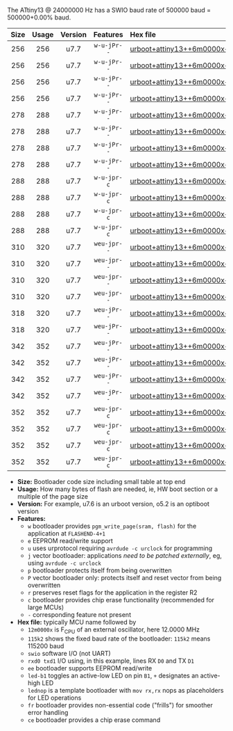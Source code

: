 The ATtiny13 @ 24000000 Hz has a SWIO baud rate of 500000 baud = 500000+0.00% baud.

|Size|Usage|Version|Features|Hex file|
|:-:|:-:|:-:|:-:|:--|
|256|256|u7.7|`w-u-jPr--`|[urboot+attiny13++6m0000x++125k0_swio_rxb0_txb1_led+b2.hex](https://raw.githubusercontent.com/stefanrueger/urboot.hex/main/mcus/attiny13/external_oscillator/fcpu++6m0000_Hz/br++125k0_bps/urboot+attiny13++6m0000x++125k0_swio_rxb0_txb1_led+b2.hex)|
|256|256|u7.7|`w-u-jPr--`|[urboot+attiny13++6m0000x++125k0_swio_rxb0_txb1_lednop.hex](https://raw.githubusercontent.com/stefanrueger/urboot.hex/main/mcus/attiny13/external_oscillator/fcpu++6m0000_Hz/br++125k0_bps/urboot+attiny13++6m0000x++125k0_swio_rxb0_txb1_lednop.hex)|
|256|256|u7.7|`w-u-jPr--`|[urboot+attiny13++6m0000x++125k0_swio_rxb1_txb0_led+b2.hex](https://raw.githubusercontent.com/stefanrueger/urboot.hex/main/mcus/attiny13/external_oscillator/fcpu++6m0000_Hz/br++125k0_bps/urboot+attiny13++6m0000x++125k0_swio_rxb1_txb0_led+b2.hex)|
|256|256|u7.7|`w-u-jPr--`|[urboot+attiny13++6m0000x++125k0_swio_rxb1_txb0_lednop.hex](https://raw.githubusercontent.com/stefanrueger/urboot.hex/main/mcus/attiny13/external_oscillator/fcpu++6m0000_Hz/br++125k0_bps/urboot+attiny13++6m0000x++125k0_swio_rxb1_txb0_lednop.hex)|
|278|288|u7.7|`w-u-jPr--`|[urboot+attiny13++6m0000x++125k0_swio_rxb0_txb1_led+b2_fr.hex](https://raw.githubusercontent.com/stefanrueger/urboot.hex/main/mcus/attiny13/external_oscillator/fcpu++6m0000_Hz/br++125k0_bps/urboot+attiny13++6m0000x++125k0_swio_rxb0_txb1_led+b2_fr.hex)|
|278|288|u7.7|`w-u-jPr--`|[urboot+attiny13++6m0000x++125k0_swio_rxb0_txb1_lednop_fr.hex](https://raw.githubusercontent.com/stefanrueger/urboot.hex/main/mcus/attiny13/external_oscillator/fcpu++6m0000_Hz/br++125k0_bps/urboot+attiny13++6m0000x++125k0_swio_rxb0_txb1_lednop_fr.hex)|
|278|288|u7.7|`w-u-jPr--`|[urboot+attiny13++6m0000x++125k0_swio_rxb1_txb0_led+b2_fr.hex](https://raw.githubusercontent.com/stefanrueger/urboot.hex/main/mcus/attiny13/external_oscillator/fcpu++6m0000_Hz/br++125k0_bps/urboot+attiny13++6m0000x++125k0_swio_rxb1_txb0_led+b2_fr.hex)|
|278|288|u7.7|`w-u-jPr--`|[urboot+attiny13++6m0000x++125k0_swio_rxb1_txb0_lednop_fr.hex](https://raw.githubusercontent.com/stefanrueger/urboot.hex/main/mcus/attiny13/external_oscillator/fcpu++6m0000_Hz/br++125k0_bps/urboot+attiny13++6m0000x++125k0_swio_rxb1_txb0_lednop_fr.hex)|
|288|288|u7.7|`w-u-jpr-c`|[urboot+attiny13++6m0000x++125k0_swio_rxb0_txb1_led+b2_fr_ce.hex](https://raw.githubusercontent.com/stefanrueger/urboot.hex/main/mcus/attiny13/external_oscillator/fcpu++6m0000_Hz/br++125k0_bps/urboot+attiny13++6m0000x++125k0_swio_rxb0_txb1_led+b2_fr_ce.hex)|
|288|288|u7.7|`w-u-jpr-c`|[urboot+attiny13++6m0000x++125k0_swio_rxb0_txb1_lednop_fr_ce.hex](https://raw.githubusercontent.com/stefanrueger/urboot.hex/main/mcus/attiny13/external_oscillator/fcpu++6m0000_Hz/br++125k0_bps/urboot+attiny13++6m0000x++125k0_swio_rxb0_txb1_lednop_fr_ce.hex)|
|288|288|u7.7|`w-u-jpr-c`|[urboot+attiny13++6m0000x++125k0_swio_rxb1_txb0_led+b2_fr_ce.hex](https://raw.githubusercontent.com/stefanrueger/urboot.hex/main/mcus/attiny13/external_oscillator/fcpu++6m0000_Hz/br++125k0_bps/urboot+attiny13++6m0000x++125k0_swio_rxb1_txb0_led+b2_fr_ce.hex)|
|288|288|u7.7|`w-u-jpr-c`|[urboot+attiny13++6m0000x++125k0_swio_rxb1_txb0_lednop_fr_ce.hex](https://raw.githubusercontent.com/stefanrueger/urboot.hex/main/mcus/attiny13/external_oscillator/fcpu++6m0000_Hz/br++125k0_bps/urboot+attiny13++6m0000x++125k0_swio_rxb1_txb0_lednop_fr_ce.hex)|
|310|320|u7.7|`weu-jpr--`|[urboot+attiny13++6m0000x++125k0_swio_rxb0_txb1_ee_led+b2.hex](https://raw.githubusercontent.com/stefanrueger/urboot.hex/main/mcus/attiny13/external_oscillator/fcpu++6m0000_Hz/br++125k0_bps/urboot+attiny13++6m0000x++125k0_swio_rxb0_txb1_ee_led+b2.hex)|
|310|320|u7.7|`weu-jpr--`|[urboot+attiny13++6m0000x++125k0_swio_rxb0_txb1_ee_lednop.hex](https://raw.githubusercontent.com/stefanrueger/urboot.hex/main/mcus/attiny13/external_oscillator/fcpu++6m0000_Hz/br++125k0_bps/urboot+attiny13++6m0000x++125k0_swio_rxb0_txb1_ee_lednop.hex)|
|310|320|u7.7|`weu-jpr--`|[urboot+attiny13++6m0000x++125k0_swio_rxb1_txb0_ee_led+b2.hex](https://raw.githubusercontent.com/stefanrueger/urboot.hex/main/mcus/attiny13/external_oscillator/fcpu++6m0000_Hz/br++125k0_bps/urboot+attiny13++6m0000x++125k0_swio_rxb1_txb0_ee_led+b2.hex)|
|310|320|u7.7|`weu-jpr--`|[urboot+attiny13++6m0000x++125k0_swio_rxb1_txb0_ee_lednop.hex](https://raw.githubusercontent.com/stefanrueger/urboot.hex/main/mcus/attiny13/external_oscillator/fcpu++6m0000_Hz/br++125k0_bps/urboot+attiny13++6m0000x++125k0_swio_rxb1_txb0_ee_lednop.hex)|
|318|320|u7.7|`weu-jPr--`|[urboot+attiny13++6m0000x++125k0_swio_rxb0_txb1_ee.hex](https://raw.githubusercontent.com/stefanrueger/urboot.hex/main/mcus/attiny13/external_oscillator/fcpu++6m0000_Hz/br++125k0_bps/urboot+attiny13++6m0000x++125k0_swio_rxb0_txb1_ee.hex)|
|318|320|u7.7|`weu-jPr--`|[urboot+attiny13++6m0000x++125k0_swio_rxb1_txb0_ee.hex](https://raw.githubusercontent.com/stefanrueger/urboot.hex/main/mcus/attiny13/external_oscillator/fcpu++6m0000_Hz/br++125k0_bps/urboot+attiny13++6m0000x++125k0_swio_rxb1_txb0_ee.hex)|
|342|352|u7.7|`weu-jPr--`|[urboot+attiny13++6m0000x++125k0_swio_rxb0_txb1_ee_led+b2_fr.hex](https://raw.githubusercontent.com/stefanrueger/urboot.hex/main/mcus/attiny13/external_oscillator/fcpu++6m0000_Hz/br++125k0_bps/urboot+attiny13++6m0000x++125k0_swio_rxb0_txb1_ee_led+b2_fr.hex)|
|342|352|u7.7|`weu-jPr--`|[urboot+attiny13++6m0000x++125k0_swio_rxb0_txb1_ee_lednop_fr.hex](https://raw.githubusercontent.com/stefanrueger/urboot.hex/main/mcus/attiny13/external_oscillator/fcpu++6m0000_Hz/br++125k0_bps/urboot+attiny13++6m0000x++125k0_swio_rxb0_txb1_ee_lednop_fr.hex)|
|342|352|u7.7|`weu-jPr--`|[urboot+attiny13++6m0000x++125k0_swio_rxb1_txb0_ee_led+b2_fr.hex](https://raw.githubusercontent.com/stefanrueger/urboot.hex/main/mcus/attiny13/external_oscillator/fcpu++6m0000_Hz/br++125k0_bps/urboot+attiny13++6m0000x++125k0_swio_rxb1_txb0_ee_led+b2_fr.hex)|
|342|352|u7.7|`weu-jPr--`|[urboot+attiny13++6m0000x++125k0_swio_rxb1_txb0_ee_lednop_fr.hex](https://raw.githubusercontent.com/stefanrueger/urboot.hex/main/mcus/attiny13/external_oscillator/fcpu++6m0000_Hz/br++125k0_bps/urboot+attiny13++6m0000x++125k0_swio_rxb1_txb0_ee_lednop_fr.hex)|
|352|352|u7.7|`weu-jpr-c`|[urboot+attiny13++6m0000x++125k0_swio_rxb0_txb1_ee_led+b2_fr_ce.hex](https://raw.githubusercontent.com/stefanrueger/urboot.hex/main/mcus/attiny13/external_oscillator/fcpu++6m0000_Hz/br++125k0_bps/urboot+attiny13++6m0000x++125k0_swio_rxb0_txb1_ee_led+b2_fr_ce.hex)|
|352|352|u7.7|`weu-jpr-c`|[urboot+attiny13++6m0000x++125k0_swio_rxb0_txb1_ee_lednop_fr_ce.hex](https://raw.githubusercontent.com/stefanrueger/urboot.hex/main/mcus/attiny13/external_oscillator/fcpu++6m0000_Hz/br++125k0_bps/urboot+attiny13++6m0000x++125k0_swio_rxb0_txb1_ee_lednop_fr_ce.hex)|
|352|352|u7.7|`weu-jpr-c`|[urboot+attiny13++6m0000x++125k0_swio_rxb1_txb0_ee_led+b2_fr_ce.hex](https://raw.githubusercontent.com/stefanrueger/urboot.hex/main/mcus/attiny13/external_oscillator/fcpu++6m0000_Hz/br++125k0_bps/urboot+attiny13++6m0000x++125k0_swio_rxb1_txb0_ee_led+b2_fr_ce.hex)|
|352|352|u7.7|`weu-jpr-c`|[urboot+attiny13++6m0000x++125k0_swio_rxb1_txb0_ee_lednop_fr_ce.hex](https://raw.githubusercontent.com/stefanrueger/urboot.hex/main/mcus/attiny13/external_oscillator/fcpu++6m0000_Hz/br++125k0_bps/urboot+attiny13++6m0000x++125k0_swio_rxb1_txb0_ee_lednop_fr_ce.hex)|

- **Size:** Bootloader code size including small table at top end
- **Usage:** How many bytes of flash are needed, ie, HW boot section or a multiple of the page size
- **Version:** For example, u7.6 is an urboot version, o5.2 is an optiboot version
- **Features:**
  + `w` bootloader provides `pgm_write_page(sram, flash)` for the application at `FLASHEND-4+1`
  + `e` EEPROM read/write support
  + `u` uses urprotocol requiring `avrdude -c urclock` for programming
  + `j` vector bootloader: applications *need to be patched externally*, eg, using `avrdude -c urclock`
  + `p` bootloader protects itself from being overwritten
  + `P` vector bootloader only: protects itself and reset vector from being overwritten
  + `r` preserves reset flags for the application in the register R2
  + `c` bootloader provides chip erase functionality (recommended for large MCUs)
  + `-` corresponding feature not present
- **Hex file:** typically MCU name followed by
  + `12m0000x` is F<sub>CPU</sub> of an external oscillator, here 12.0000 MHz
  + `115k2` shows the fixed baud rate of the bootloader: `115k2` means 115200 baud
  + `swio` software I/O (not UART)
  + `rxd0 txd1` I/O using, in this example, lines RX `D0` and TX `D1`
  + `ee` bootloader supports EEPROM read/write
  + `led-b1` toggles an active-low LED on pin `B1`, `+` designates an active-high LED
  + `lednop` is a template bootloader with `mov rx,rx` nops as placeholders for LED operations
  + `fr` bootloader provides non-essential code ("frills") for smoother error handling
  + `ce` bootloader provides a chip erase command
